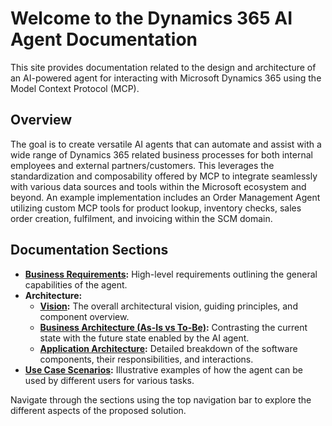 # Welcome to the Dynamics 365 AI Agent Documentation

This site provides documentation related to the design and architecture of an AI-powered agent for interacting with Microsoft Dynamics 365 using the Model Context Protocol (MCP).

## Overview

The goal is to create versatile AI agents that can automate and assist with a wide range of Dynamics 365 related business processes for both internal employees and external partners/customers. This leverages the standardization and composability offered by MCP to integrate seamlessly with various data sources and tools within the Microsoft ecosystem and beyond. An example implementation includes an Order Management Agent utilizing custom MCP tools for product lookup, inventory checks, sales order creation, fulfilment, and invoicing within the SCM domain.

## Documentation Sections

*   **[Business Requirements](business_requirements.md):** High-level requirements outlining the general capabilities of the agent.
*   **Architecture:**
    *   **[Vision](architecture_vision.md):** The overall architectural vision, guiding principles, and component overview.
    *   **[Business Architecture (As-Is vs To-Be)](business_architecture.md):** Contrasting the current state with the future state enabled by the AI agent.
    *   **[Application Architecture](application_architecture.md):** Detailed breakdown of the software components, their responsibilities, and interactions.
*   **[Use Case Scenarios](use_case_scenarios.md):** Illustrative examples of how the agent can be used by different users for various tasks.

Navigate through the sections using the top navigation bar to explore the different aspects of the proposed solution.
